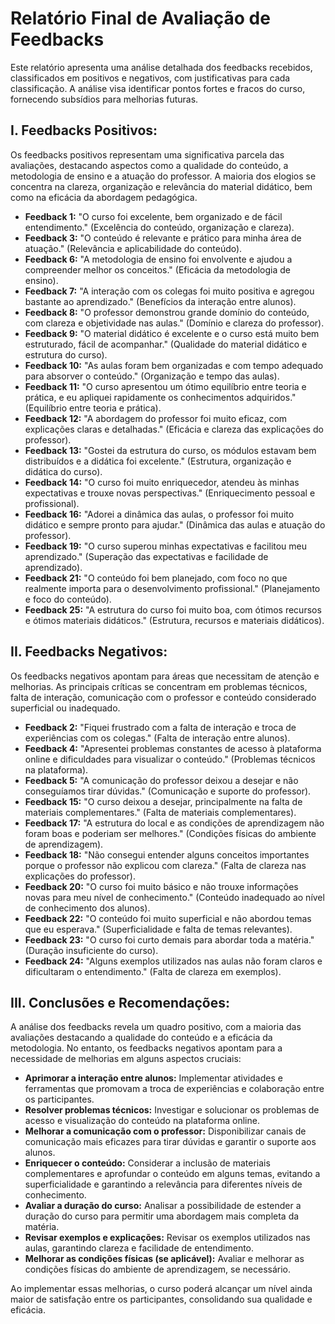 # Relatório Final de Avaliação de Feedbacks

Este relatório apresenta uma análise detalhada dos feedbacks recebidos, classificados em positivos e negativos, com justificativas para cada classificação.  A análise visa identificar pontos fortes e fracos do curso, fornecendo subsídios para melhorias futuras.


## I. Feedbacks Positivos:

Os feedbacks positivos representam uma significativa parcela das avaliações, destacando aspectos como a qualidade do conteúdo, a metodologia de ensino e a atuação do professor.  A maioria dos elogios se concentra na clareza, organização e relevância do material didático, bem como na eficácia da abordagem pedagógica.

* **Feedback 1:**  "O curso foi excelente, bem organizado e de fácil entendimento."  (Excelência do conteúdo, organização e clareza).
* **Feedback 3:** "O conteúdo é relevante e prático para minha área de atuação." (Relevância e aplicabilidade do conteúdo).
* **Feedback 6:** "A metodologia de ensino foi envolvente e ajudou a compreender melhor os conceitos." (Eficácia da metodologia de ensino).
* **Feedback 7:** "A interação com os colegas foi muito positiva e agregou bastante ao aprendizado." (Benefícios da interação entre alunos).
* **Feedback 8:** "O professor demonstrou grande domínio do conteúdo, com clareza e objetividade nas aulas." (Domínio e clareza do professor).
* **Feedback 9:** "O material didático é excelente e o curso está muito bem estruturado, fácil de acompanhar." (Qualidade do material didático e estrutura do curso).
* **Feedback 10:** "As aulas foram bem organizadas e com tempo adequado para absorver o conteúdo." (Organização e tempo das aulas).
* **Feedback 11:** "O curso apresentou um ótimo equilíbrio entre teoria e prática, e eu apliquei rapidamente os conhecimentos adquiridos." (Equilíbrio entre teoria e prática).
* **Feedback 12:** "A abordagem do professor foi muito eficaz, com explicações claras e detalhadas." (Eficácia e clareza das explicações do professor).
* **Feedback 13:** "Gostei da estrutura do curso, os módulos estavam bem distribuídos e a didática foi excelente." (Estrutura, organização e didática do curso).
* **Feedback 14:** "O curso foi muito enriquecedor, atendeu às minhas expectativas e trouxe novas perspectivas." (Enriquecimento pessoal e profissional).
* **Feedback 16:** "Adorei a dinâmica das aulas, o professor foi muito didático e sempre pronto para ajudar." (Dinâmica das aulas e atuação do professor).
* **Feedback 19:** "O curso superou minhas expectativas e facilitou meu aprendizado." (Superação das expectativas e facilidade de aprendizado).
* **Feedback 21:** "O conteúdo foi bem planejado, com foco no que realmente importa para o desenvolvimento profissional." (Planejamento e foco do conteúdo).
* **Feedback 25:** "A estrutura do curso foi muito boa, com ótimos recursos e ótimos materiais didáticos." (Estrutura, recursos e materiais didáticos).


## II. Feedbacks Negativos:

Os feedbacks negativos apontam para áreas que necessitam de atenção e melhorias.  As principais críticas se concentram em problemas técnicos, falta de interação, comunicação com o professor e conteúdo considerado superficial ou inadequado.

* **Feedback 2:** "Fiquei frustrado com a falta de interação e troca de experiências com os colegas." (Falta de interação entre alunos).
* **Feedback 4:** "Apresentei problemas constantes de acesso à plataforma online e dificuldades para visualizar o conteúdo." (Problemas técnicos na plataforma).
* **Feedback 5:** "A comunicação do professor deixou a desejar e não conseguíamos tirar dúvidas." (Comunicação e suporte do professor).
* **Feedback 15:** "O curso deixou a desejar, principalmente na falta de materiais complementares." (Falta de materiais complementares).
* **Feedback 17:** "A estrutura do local e as condições de aprendizagem não foram boas e poderiam ser melhores." (Condições físicas do ambiente de aprendizagem).
* **Feedback 18:** "Não consegui entender alguns conceitos importantes porque o professor não explicou com clareza." (Falta de clareza nas explicações do professor).
* **Feedback 20:** "O curso foi muito básico e não trouxe informações novas para meu nível de conhecimento." (Conteúdo inadequado ao nível de conhecimento dos alunos).
* **Feedback 22:** "O conteúdo foi muito superficial e não abordou temas que eu esperava." (Superficialidade e falta de temas relevantes).
* **Feedback 23:** "O curso foi curto demais para abordar toda a matéria." (Duração insuficiente do curso).
* **Feedback 24:** "Alguns exemplos utilizados nas aulas não foram claros e dificultaram o entendimento." (Falta de clareza em exemplos).


## III. Conclusões e Recomendações:

A análise dos feedbacks revela um quadro positivo, com a maioria das avaliações destacando a qualidade do conteúdo e a eficácia da metodologia.  No entanto, os feedbacks negativos apontam para a necessidade de melhorias em alguns aspectos cruciais:

* **Aprimorar a interação entre alunos:** Implementar atividades e ferramentas que promovam a troca de experiências e colaboração entre os participantes.
* **Resolver problemas técnicos:**  Investigar e solucionar os problemas de acesso e visualização do conteúdo na plataforma online.
* **Melhorar a comunicação com o professor:**  Disponibilizar canais de comunicação mais eficazes para tirar dúvidas e garantir o suporte aos alunos.
* **Enriquecer o conteúdo:**  Considerar a inclusão de materiais complementares e aprofundar o conteúdo em alguns temas, evitando a superficialidade e garantindo a relevância para diferentes níveis de conhecimento.
* **Avaliar a duração do curso:**  Analisar a possibilidade de estender a duração do curso para permitir uma abordagem mais completa da matéria.
* **Revisar exemplos e explicações:**  Revisar os exemplos utilizados nas aulas, garantindo clareza e facilidade de entendimento.
* **Melhorar as condições físicas (se aplicável):**  Avaliar e melhorar as condições físicas do ambiente de aprendizagem, se necessário.


Ao implementar essas melhorias, o curso poderá alcançar um nível ainda maior de satisfação entre os participantes, consolidando sua qualidade e eficácia.
